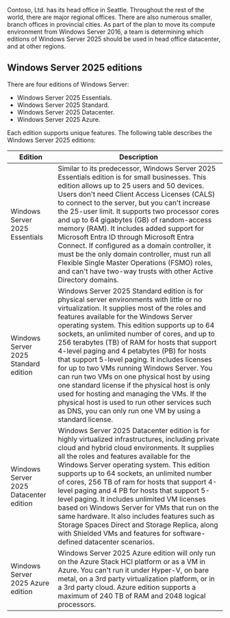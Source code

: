 Contoso, Ltd. has its head office in Seattle. Throughout the rest of the world, there are major regional offices. There are also numerous smaller, branch offices in provincial cities. As part of the plan to move its compute environment from Windows Server 2016, a team is determining which editions of Windows Server 2025 should be used in head office datacenter, and at other regions.

## Windows Server 2025 editions

There are four editions of Windows Server:

- Windows Server 2025 Essentials.
- Windows Server 2025 Standard.
- Windows Server 2025 Datacenter.
- Windows Server 2025 Azure.

Each edition supports unique features. The following table describes the Windows Server 2025 editions:

| Edition                                | Description                                                  |
| -------------------------------------- | ------------------------------------------------------------ |
| Windows Server 2025 Essentials         | Similar to its predecessor, Windows Server 2025 Essentials edition is for small businesses. This edition allows up to 25 users and 50 devices. Users don't need Client Access Licenses (CALS) to connect to the server, but you can't increase the 25-user limit. It supports two processor cores and up to 64 gigabytes (GB) of random-access memory (RAM). It includes added support for Microsoft Entra ID through Microsoft Entra Connect. If configured as a domain controller, it must be the only domain controller, must run all Flexible Single Master Operations (FSMO) roles, and can't have two-way trusts with other Active Directory domains.  |
| Windows Server 2025 Standard edition   | Windows Server 2025 Standard edition is for physical server environments with little or no virtualization. It supplies  most of the roles and features available for the Windows Server operating system. This edition supports up to 64 sockets, an unlimited number of cores, and up to 256 terabytes (TB) of RAM for hosts that support 4-level paging and 4 petabytes (PB) for hosts that support 5-level paging. It includes licenses for up to two VMs running Windows Server. You can run two VMs on one physical host by using one standard license if the physical host is only used for hosting and managing the VMs. If the physical host is used to run other services such as DNS, you can only run one VM by using a standard license. |
| Windows Server 2025 Datacenter edition | Windows Server 2025 Datacenter edition is for highly virtualized infrastructures, including private cloud and hybrid cloud environments. It supplies all the roles and features available for the Windows Server operating system. This edition supports up to 64 sockets, an unlimited number of cores, 256 TB of ram for hosts that support 4-level paging and 4 PB for hosts that support 5-level paging. It includes unlimited VM licenses based on Windows Server for VMs that run on the same hardware. It also includes features such as Storage Spaces Direct and Storage Replica, along with Shielded VMs and features for software-defined datacenter scenarios. |
| Windows Server 2025 Azure edition | Windows Server 2025 Azure edition will only run on the Azure Stack HCI platform or as a VM in Azure. You can't run it under Hyper-V, on bare metal, on a 3rd party virtualization platform, or in a 3rd party cloud. Azure edition supports a maximum of 240 TB of RAM and 2048 logical processors. |
